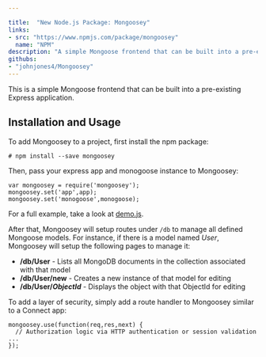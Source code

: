 ```yaml
---

title:  "New Node.js Package: Mongoosey"
links:
- src: "https://www.npmjs.com/package/mongoosey"
  name: "NPM"
description: "A simple Mongoose frontend that can be built into a pre-existing Express application."
githubs:
- "johnjones4/Mongoosey"
---
```


This is a simple Mongoose frontend that can be built into a pre-existing Express application.

## Installation and Usage

To add Mongoosey to a project, first install the npm package:

```
# npm install --save mongoosey
```

Then, pass your express app and monogoose instance to Mongoosey:

```
var mongoosey = require('mongoosey');
mongoosey.set('app',app);
mongoosey.set('monogoose',monogoose);
```

For a full example, take a look at [demo.js](https://github.com/johnjones4/Mongoosey/blob/master/demo.js).

After that, Mongoosey will setup routes under `/db` to manage all defined Mongoose models. For instance, if there is a model named _User_, Mongoosey will setup the following pages to manage it:

* **/db/User** - Lists all MongoDB documents in the collection associated with that model
* **/db/User/new** - Creates a new instance of that model for editing
* **/db/User/_ObjectId_** - Displays the object with that ObjectId for editing

To add a layer of security, simply add a route handler to Mongoosey similar to a Connect app:

```
mongoosey.use(function(req,res,next) {
  // Authorization logic via HTTP authentication or session validation ...
});
```
